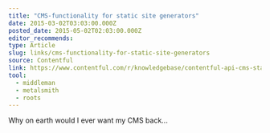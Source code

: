 ```yaml
---
title: "CMS-functionality for static site generators"
date: 2015-03-02T03:03:00.000Z
posted_date: 2015-05-02T02:03:00.000Z
editor_recommends:
type: Article
slug: links/cms-functionality-for-static-site-generators
source: Contentful
link: https://www.contentful.com/r/knowledgebase/contentful-api-cms-static-site-generators/
tool:
  - middleman
  - metalsmith
  - roots
---
```

Why on earth would I ever want my CMS back...



